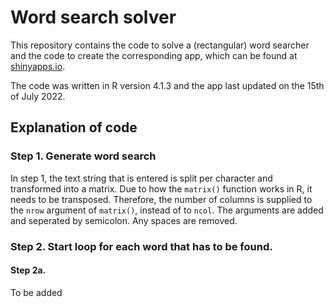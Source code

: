 # Word search solver
This repository contains the code to solve a (rectangular) word searcher and the code to create the corresponding app, which can be found at [shinyapps.io](https://rjjanse.shinyapps.io/word_searcher_solver/). 

The code was written in R version 4.1.3 and the app last updated on the 15th of July 2022.

## Explanation of code
### Step 1. Generate word search
In step 1, the text string that is entered is split per character and transformed into a matrix. Due to how the ```matrix()``` function works in R, it needs to be transposed. Therefore, the number of columns is supplied to the ```nrow``` argument of ```matrix()```, instead of to ```ncol```. The arguments are added and seperated by semicolon. Any spaces are removed.

### Step 2. Start loop for each word that has to be found.
#### Step 2a.
To be added
